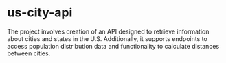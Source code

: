# us-city-api
The project involves creation of an API designed to retrieve information about cities and states in the U.S. Additionally, it supports endpoints to access population distribution data and functionality to calculate distances between cities.
